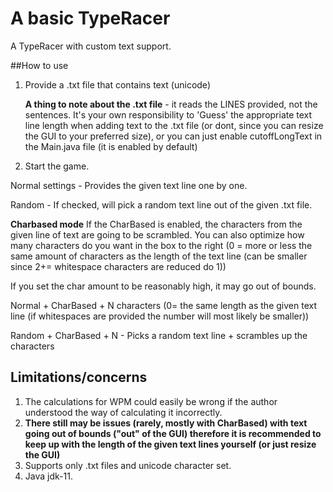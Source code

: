 # A basic TypeRacer
A TypeRacer with custom text support.

##How to use
1. Provide a .txt file that contains text (unicode)

    **A thing to note about the .txt file** - it reads the LINES provided, not the sentences. It's your own responsibility to 'Guess' the appropriate text line length
    when adding text to the .txt file (or dont, since you can resize the GUI to your preferred size), or you can just enable cutoffLongText in the Main.java file (it is enabled by default)

2. Start the game.

Normal settings - Provides the given text line one by one.

Random - If checked, will pick a random text line out of the given .txt file.

**Charbased mode** 
If the CharBased is enabled, the characters from the given line of text are going to be scrambled.
You can also optimize how many characters do you want in the box to the right (0 = more or less the same amount of characters as the length of the text line 
(can be smaller since 2+= whitespace characters are reduced do 1))

If you set the char amount to be reasonably high, it may go out of bounds.

Normal + CharBased + N characters (0= the same length as the given text line (if whitespaces are provided the number will most likely be smaller))

Random + CharBased + N - Picks a random text line + scrambles up the characters 



## Limitations/concerns
1. The calculations for WPM could easily be wrong if the author understood the way of calculating it incorrectly.
2. **There still may be issues (rarely, mostly with CharBased) with text going out of bounds ("out" of the GUI) therefore it is recommended to keep up with the length of the given text lines yourself (or just resize the GUI)** 
3. Supports only .txt files and unicode character set.
4. Java jdk-11.
